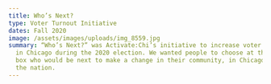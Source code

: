 ```yaml
---
title: Who’s Next?
type: Voter Turnout Initiative
dates: Fall 2020
image: /assets/images/uploads/img_8559.jpg
summary: “Who’s Next?” was Activate:Chi’s initiative to increase voter turnout
  in Chicago during the 2020 election. We wanted people to choose at the ballot
  box who would be next to make a change in their community, in Chicago, and in
  the nation.
---
```

